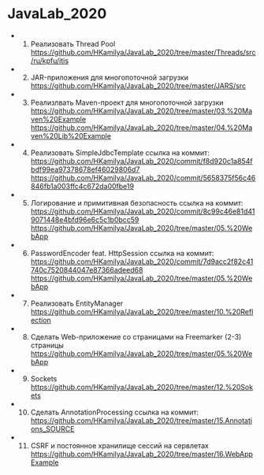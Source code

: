 # JavaLab_2020

* 01. Реализовать Thread Pool 
https://github.com/HKamilya/JavaLab_2020/tree/master/Threads/src/ru/kpfu/itis

* 02. JAR-приложения для многопоточной загрузки 
https://github.com/HKamilya/JavaLab_2020/tree/master/JARS/src

* 03. Реализлвать Maven-проект для многопоточной загрузки 
https://github.com/HKamilya/JavaLab_2020/tree/master/03.%20Maven%20Example
https://github.com/HKamilya/JavaLab_2020/tree/master/04.%20Maven%20Lib%20Example

* 04. Реализовать SimpleJdbcTemplate 
ссылка на коммит: https://github.com/HKamilya/JavaLab_2020/commit/f8d920c1a854fbdf99ea97378678ef46029806d7 https://github.com/HKamilya/JavaLab_2020/commit/5658375f56c46846fb1a003ffc4c672da00fbe19

* 05. Логирование и примитивная безопасность 
ссылка на коммит: https://github.com/HKamilya/JavaLab_2020/commit/8c99c46e81d419071448e4bfd96e6c5c1b0bcc59
https://github.com/HKamilya/JavaLab_2020/tree/master/05.%20WebApp

* 06. PasswordEncoder feat. HttpSession 
ссылка на коммит: https://github.com/HKamilya/JavaLab_2020/commit/7d9acc2f82c41740c7520844047e87366adeed68
https://github.com/HKamilya/JavaLab_2020/tree/master/05.%20WebApp

* 07. Реализовать EntityManager 
https://github.com/HKamilya/JavaLab_2020/tree/master/10.%20Reflection

* 08. Сделать Web-приложение со страницами на Freemarker (2-3) страницы
https://github.com/HKamilya/JavaLab_2020/tree/master/05.%20WebApp

* 09. Sockets
https://github.com/HKamilya/JavaLab_2020/tree/master/12.%20Sokets

* 10. Сделать AnnotationProcessing
ссылка на коммит:
https://github.com/HKamilya/JavaLab_2020/tree/master/15.Annotations_SOURCE

* 11. CSRF и постоянное хранилище сессий
на сервлетах
https://github.com/HKamilya/JavaLab_2020/tree/master/16.WebAppExample
